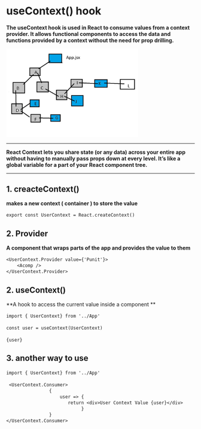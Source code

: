 # useContext() hook

**The useContext hook is used in React to consume values from a context provider. It allows functional components to access the data and functions provided by a context without the need for prop drilling.**

<img src="./componentTree.jpg" width="70%"/>

<hr>

**React Context lets you share state (or any data) across your entire app without having to manually pass props down at every level.
It’s like a global variable for a part of your React component tree.**

<hr>

## 1. creacteContext()

**makes a new context ( container ) to store the value**

```
export const UserContext = React.createContext()

```

## 2. Provider

**A component that wraps parts of the app and provides the value to them**

```
<UserContext.Provider value={'Punit'}>
    <Acomp />
</UserContext.Provider>
```

## 2. useContext() 

**A hook to access the current value inside a component **

```
import { UserContext} from '../App'

const user = useContext(UserContext)

{user}

```

## 3. another way to use

```
import { UserContext} from '../App'

 <UserContext.Consumer>
                {
                    user => {
                       return <div>User Context Value {user}</div>
                            }
                }
</UserContext.Consumer>
```




